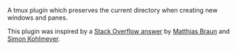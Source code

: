 A tmux plugin which preserves the current directory when creating new windows
and panes.

This plugin was inspired by a [Stack Overflow
answer](https://unix.stackexchange.com/a/118381/410447) by [Matthias
Braun](https://unix.stackexchange.com/users/13171/matthias-braun) and [Simon
Kohlmeyer](https://unix.stackexchange.com/users/62089/simon-kohlmeyer).
